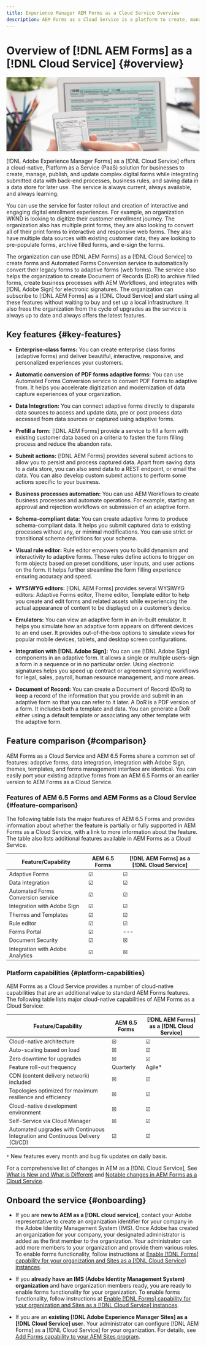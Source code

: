 ```yaml
---
title: Experience Manager AEM Forms as a Cloud Service Overview
description: AEM Forms as a Cloud Service is a platform to create, manage, publish enterprise-class forms and business processes.
---
```


# Overview of [!DNL AEM Forms] as a [!DNL Cloud Service] {#overview}

![Journey from paper forms to digital forms](assets/forms-mobile-dekstop.png)

[!DNL Adobe Experience Manager Forms] as a [!DNL Cloud Service] offers a cloud-native, Platform as a Service (PaaS) solution for businesses to create, manage, publish, and update complex digital forms while integrating submitted data with back-end processes, business rules, and saving data in a data store for later use. The service is always current, always available, and always learning.

You can use the service for faster rollout and creation of interactive and engaging digital enrollment experiences. For example, an organization WKND is looking to digitize their customer enrollment journey. The organization also has multiple print forms, they are also looking to convert all of their print forms to interactive and responsive web forms. They also have multiple data sources with existing customer data, they are looking to pre-populate forms, archive filled forms, and e-sign the forms.  

The organization can use [!DNL AEM Forms] as a [!DNL Cloud Service] to create forms and Automated Forms Conversion service to automatically convert their legacy forms to adaptive forms (web forms). The service also helps the organization to create Document of Records (DoR) to archive filled forms, create business processes with AEM Workflows, and integrates with [!DNL Adobe Sign] for electronic signatures. The organization can subscribe to [!DNL AEM Forms] as a [!DNL Cloud Service] and start using all these features without waiting to buy and set up a local infrastructure. It also frees the organization from the cycle of upgrades as the service is always up to date and always offers the latest features.  

## Key features {#key-features}

* **Enterprise-class forms:** You can create enterprise class forms (adaptive forms) and deliver beautiful, interactive, responsive, and personalized experiences your customers. <!-- These forms change behavior and appearance based on the underlying device. You can also use themes and templates with adaptive forms to mandate a uniform structure and appearance for all the forms of an organization or a department.-->  

* **Automatic conversion of PDF forms adaptive forms:** You can use Automated Forms Conversion service to convert PDF Forms to adaptive from. It helps you accelerate digitization and modernization of data capture experiences of your organization.

* **Data Integration:** You can connect adaptive forms directly to disparate data sources to access and update data, pre or post process data accessed from data sources or captured using adaptive forms.

* **Prefill a form:** [!DNL AEM Forms] provide a service to fill a form with existing customer data based on a criteria to fasten the form filling process and reduce the abandon rate.

* **Submit actions:** [!DNL AEM Forms] provides several submit actions to allow you to persist and process captured data. Apart from saving data to a data store, you can also send data to a REST endpoint, or email the data. You can also develop custom submit actions to perform some actions specific to your business.  

* **Business processes automation:** You can use AEM Workflows to create business processes and automate operations. For example, starting an approval and rejection workflows on submission of an adaptive form.  

* **Schema-compliant data:** You can create adaptive forms to produce schema-compliant data. It helps you submit captured data to existing processes without any, or minimal modifications. You can use strict or transitional schema definitions for your schema.

* **Visual rule editor:** Rule editor empowers you to build dynamism and interactivity to adaptive forms. These rules define actions to trigger on form objects based on preset conditions, user inputs, and user actions on the form. It helps further streamline the form filling experience ensuring accuracy and speed.

* **WYSIWYG editors:** [!DNL AEM Forms] provides several WYSIWYG editors: Adaptive Forms editor, Theme editor, Template editor to help you create and edit forms and related assets while experiencing the actual appearance of content to be displayed on a customer’s device.

* **Emulators:** You can view an adaptive form in an in-built emulator. It helps you simulate how an adaptive form appears on different devices to an end user. It provides out-of-the-box options to simulate views for popular mobile devices, tablets, and desktop screen configurations.

* **Integration with [!DNL Adobe Sign]:** You can use [!DNL Adobe Sign] components in an adaptive form. It allows a single or multiple users-sign a form in a sequence or in no particular order. Using electronic signatures helps you speed up contract or agreement signing workflows for legal, sales, payroll, human resource management, and more areas.

* **Document of Record:** You can create a Document of Record (DoR) to keep a record of the information that you provide and submit in an adaptive form so that you can refer to it later. A DoR is a PDF version of a form. It includes both a template and data. You can generate a DoR either using a default template or associating any other template with the adaptive form.

## Feature comparison {#comparison}

AEM Forms as a Cloud Service and AEM 6.5 Forms share a common set of features: adaptive forms, data integration, integration with Adobe Sign, themes, templates, and forms management interface are identical. You can easily port your existing adaptive forms from an AEM 6.5 Forms or an earlier version to AEM Forms as a Cloud Service.

### Features of AEM 6.5 Forms and AEM Forms as a Cloud Service {#feature-comparison}

The following table lists the major features of AEM 6.5 Forms and provides information about whether the feature is partially or fully supported in AEM Forms as a Cloud Service, with a link to more information about the feature. The table also lists additional features available in AEM Forms as a Cloud Service.

| Feature/Capability | AEM 6.5 Forms  | [!DNL AEM Forms] as a [!DNL Cloud Service] |
|---|---|---|
| Adaptive Forms | &#x2611;  | &#x2611;  |
| Data Integration | &#x2611; | &#x2611; |
| Automated Forms Conversion service | &#x2611; | &#x2611;|
| Integration with Adobe Sign | &#x2611; | &#x2611; |
| Themes and Templates | &#x2611; | &#x2611; |
| Rule editor | &#x2611; | &#x2611; |
| Forms Portal | &#x2611; | --- |
| Document Security | &#x2611; | &#x2612; |
| Integration with Adobe Analytics| &#x2611; | &#x2612; |

### Platform capabilities {#platform-capabilities}

AEM Forms as a Cloud Service provides a number of cloud-native capabilities that are an additional value to standard AEM Forms features. The following table lists major cloud-native capabilities of AEM Forms as a Cloud Service:

| Feature/Capability | AEM 6.5 Forms  | [!DNL AEM Forms] as a [!DNL Cloud Service] |
|---|---|---|
| Cloud-native architecture | &#x2612; | &#x2611;  |
| Auto-scaling based on load | &#x2612; | &#x2611;  |
| Zero downtime for upgrades | &#x2612; | &#x2611;  |
| Feature roll-out frequency | Quarterly | Agile*  |
| CDN (content delivery network) included | &#x2612; | &#x2611;  |
| Topologies optimized for maximum resilience and efficiency | &#x2612; | &#x2611;  |
| Cloud-native development environment | &#x2612; | &#x2611;  |
| Self-Service via Cloud Manager | &#x2612; | &#x2611;  |
| Automated upgrades with Continuous Integration and Continuous Delivery (CI/CD)| &#x2611; | &#x2611;  |

`*` New features every month and bug fix updates on daily basis.

For a comprehensive list of changes in AEM as a [!DNL Cloud Service], See [What is New and What is Different](https://docs.adobe.com/content/help/en/experience-manager-cloud-service/overview/what-is-new-and-different.html) and [Notable changes in AEM Forms as a Cloud Service](notable-changes.md).

## Onboard the service {#onboarding}

* If you are **new to AEM as a [!DNL cloud service]**, contact your Adobe representative to create an organization identifier for your company in the Adobe Identity Management System (IMS). Once Adobe has created an organization for your company, your designated administrator is added as the first member to the organization. Your administrator can add more members to your organization and provide them various roles. To enable forms functionality, follow instructions at [Enable [!DNL Forms] capability for your organization and Sites as a [!DNL Cloud Service] instances](setup-forms-cloud-service.md).

* If you **already have an IMS (Adobe Identity Management System) organization** and have organization members ready, you are ready to enable forms functionality for your organization. To enable forms functionality, follow instructions at [Enable [!DNL Forms] capability for your organization and Sites as a [!DNL Cloud Service] instances](setup-forms-cloud-service.md).

* If you are an **existing [!DNL Adobe Experience Manager Sites] as a [!DNL Cloud Service] user**. Your administrator can configure [!DNL AEM Forms] as a [!DNL Cloud Service] for your organization. For details, see [Add Forms capability to your AEM Sites program](setup-forms-cloud-service.md#add-capability).
